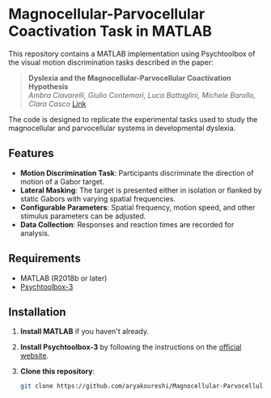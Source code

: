# Magnocellular-Parvocellular Coactivation Task in MATLAB

This repository contains a MATLAB implementation using Psychtoolbox of the visual motion discrimination tasks described in the paper:

> **Dyslexia and the Magnocellular-Parvocellular Coactivation Hypothesis**  
> *Ambra Ciavarelli, Giulio Contemori, Luca Battaglini, Michele Barollo, Clara Casco*
> [Link](https://doi.org/10.1016/j.visres.2020.10.008)

The code is designed to replicate the experimental tasks used to study the magnocellular and parvocellular systems in developmental dyslexia.

## Features

- **Motion Discrimination Task**: Participants discriminate the direction of motion of a Gabor target.
- **Lateral Masking**: The target is presented either in isolation or flanked by static Gabors with varying spatial frequencies.
- **Configurable Parameters**: Spatial frequency, motion speed, and other stimulus parameters can be adjusted.
- **Data Collection**: Responses and reaction times are recorded for analysis.

## Requirements

- MATLAB (R2018b or later)
- [Psychtoolbox-3](http://psychtoolbox.org/download.html)

## Installation

1. **Install MATLAB** if you haven't already.

2. **Install Psychtoolbox-3** by following the instructions on the [official website](http://psychtoolbox.org/download.html).

3. **Clone this repository**:
   ```bash
   git clone https://github.com/aryakoureshi/Magnocellular-Parvocellular-Coactivation-Task-in-MATLAB.git
